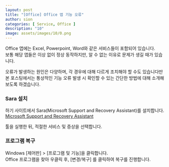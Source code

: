 ```yaml
---
layout: post
title: "[Office] Office 앱 기능 오류"
author: sion
categories: [ Service, Office ]
description: "10"
image: assets/images/10/0.png
---
```


Office 앱에는 Excel, Powerpoint, Word와 같은 서비스들이 포함되어 있습니다.  
보통 해당 앱들은 이상 없이 정상 동작하지만, 알 수 없는 이유로 문제가 생길 때가 있습니다.  

오류가 발생하는 원인은 다양하며, 각 경우에 대해 다르게 조치해야 할 수도 있습니다만  
본 포스팅에서는 통상적인 기능 오류 발생 시 확인할 수 있는 간단한 방법에 대해 소개해보도록 하겠습니다.  


### Sara 설치

하기 사이트에서 Sara(Microsoft Support and Recovery Assistant)를 설치합니다.  
[Microsoft Support and Recovery Assistant]  

툴을 실행한 뒤, 적절한 서비스 및 증상을 선택합니다.  


### 프로그램 복구

Windows [제어판] > [프로그램 및 기능]을 클릭합니다.  
Office 프로그램을 찾아 우클릭 후, [변경/복구] 를 클릭하여 복구를 진행합니다.



[Microsoft Support and Recovery Assistant]: ("https://aka.ms/SaRA-FirstScreen")